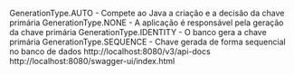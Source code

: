 GenerationType.AUTO - Compete ao Java a criação e a decisão da chave primária
GenerationType.NONE - A aplicação é responsável pela geração da chave primária
GenerationType.IDENTITY - O banco gera a chave primária
GenerationType.SEQUENCE - Chave gerada de forma sequencial no banco de dados
http://localhost:8080/v3/api-docs
http://localhost:8080/swagger-ui/index.html